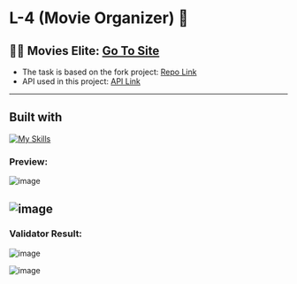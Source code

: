 # L-4 (Movie Organizer) 🎥



## 🔗🔗 Movies Elite: [Go To Site](https://movieselite.netlify.app/)
- The task is based on the fork project: [Repo Link](https://github.com/afon-himself/bootcamp-m4-starter)
- API used in this project: [API Link](https://www.omdbapi.com/)
---
## Built with 
[![My Skills](https://skills.thijs.gg/icons?i=js,html,css,react,redux)](https://skills.thijs.gg)

### Preview:
![image](https://user-images.githubusercontent.com/60787777/164488469-c13c9251-d1ba-4d33-9183-8880317dfd28.png)

![image](https://user-images.githubusercontent.com/60787777/164488741-21c09913-acfa-4e16-864f-fc0ec834a4e9.png)
---

### Validator Result: 
![image](https://user-images.githubusercontent.com/60787777/164490208-435fdb0c-1f82-46a6-93f6-6589a0a91d08.png)

![image](https://user-images.githubusercontent.com/60787777/164490586-43d546e4-f241-4543-a046-1eddb12808f3.png)

